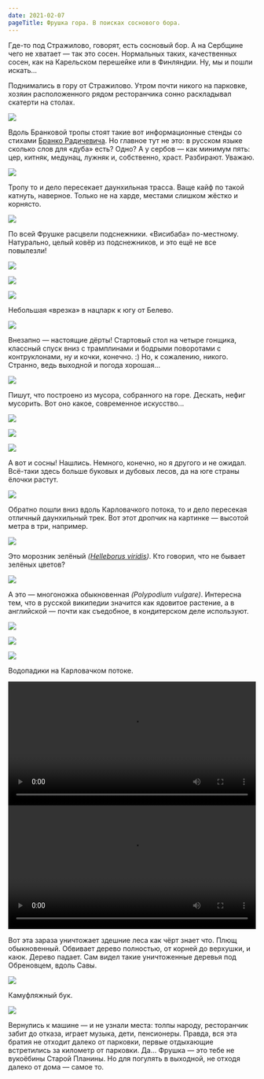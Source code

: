 ```yaml
---
date: 2021-02-07
pageTitle: Фрушка гора. В поисках соснового бора.
---
```

Где-то под Стражилово, говорят, есть сосновый бор. А на Сербщине чего не хватает — так это сосен. Нормальных таких, 
качественных сосен, как на Карельском перешейке или в Финляндии. Ну, мы и пошли искать...

Поднимались в гору от Стражилово. Утром почти никого на парковке, хозяин расположенного рядом ресторанчика сонно 
раскладывал скатерти на столах.

![](../fruska-pine-trees-02.jpg)

Вдоль Бранковой тропы стоят такие вот информационные стенды со стихами [Бранко 
Радичевича](https://ru.wikipedia.org/wiki/%D0%A0%D0%B0%D0%B4%D0%B8%D1%87%D0%B5%D0%B2%D0%B8%D1%87,_%D0%91%D1%80%D0%B0%D0%BD%D0%BA%D0%BE). 
Но главное тут не это: в русском языке сколько слов для «дуба» есть? Одно? А у сербов — как минимум пять: цер, китняк, 
медунац, лужняк и, собственно, храст. Разбирают. Уважаю.

![](../fruska-pine-trees-01.jpg)

Тропу то и дело пересекает даунхильная трасса. Ваще кайф по такой катнуть, наверное. Только не на харде, местами слишком 
жёстко и корнясто.

![](../fruska-pine-trees-03.jpg)

По всей Фрушке расцвели подснежники. «Висибаба» по-местному. Натурально, целый ковёр из подснежников, и это ещё не все 
повылезли!

![](../fruska-pine-trees-04.jpg)

![](../fruska-pine-trees-05.jpg)

![](../fruska-pine-trees-06.jpg)

Небольшая «врезка» в нацпарк к югу от Белево.

![](../fruska-pine-trees-07.jpg)

Внезапно — настоящие дёрты! Стартовый стол на четыре гонщика, классный спуск вниз с трамплинами и бодрыми поворотами с 
контруклонами, ну и кочки, конечно. :) Но, к сожалению, никого. Странно, ведь выходной и погода хорошая...

![](../fruska-pine-trees-08.jpg)

Пишут, что построено из мусора, собранного на горе. Дескать, нефиг мусорить. Вот оно какое, современное искусство...

![](../fruska-pine-trees-09.jpg)

![](../fruska-pine-trees-10.jpg)

![](../fruska-pine-trees-18.jpg)

А вот и сосны! Нашлись. Немного, конечно, но я другого и не ожидал. Всё-таки здесь больше буковых и дубовых лесов, да на 
юге страны ёлочки растут.

![](../fruska-pine-trees-13.jpg)

Обратно пошли вниз вдоль Карловачкого потока, то и дело пересекая отличный даунхильный трек. Вот этот дропчик на 
картинке — высотой метра в три, например.

![](../fruska-pine-trees-11.jpg)

Это морозник зелёный *([Helleborus viridis](https://en.wikipedia.org/wiki/Helleborus_viridis))*. Кто говорил, что не 
бывает зелёных цветов?

![](../fruska-pine-trees-12.jpg)

А это — многоножка обыкновенная *(Polypodium vulgare)*. Интересна тем, что в русской википедии значится как ядовитое 
растение, а в английской — почти как съедобное, в кондитерском деле используют.

![](../fruska-pine-trees-14.jpg)

![](../fruska-pine-trees-15.jpg)

![](../fruska-pine-trees-16.jpg)

Водопадики на Карловачком потоке.

<video width="100%" controls>
   <source src="../karlovacki-slap-1.mp4" type="video/mp4">
</video>

<video width="100%" controls>
   <source src="../karlovacki-slap-2.mp4" type="video/mp4">
</video>

Вот эта зараза уничтожает здешние леса как чёрт знает что. Плющ обыкновенный. Обвивает дерево полностью, от корней до 
верхушки, и каюк. Дерево падает. Сам видел такие уничтоженные деревья под Обреновцем, вдоль Савы.

![](../fruska-pine-trees-17.jpg)

Камуфляжный бук.

![](../fruska-pine-trees-19.jpg)

Вернулись к машине — и не узнали места: толпы народу, ресторанчик забит до отказа, играет музыка, дети, пенсионеры. 
Правда, вся эта братия не отходит далеко от парковки, первые отдыхающие встретились за километр от парковки. Да... 
Фрушка — это тебе не вукоёбины Старой Планины. Но для погулять в выходной, не отходя далеко от дома — самое то.

